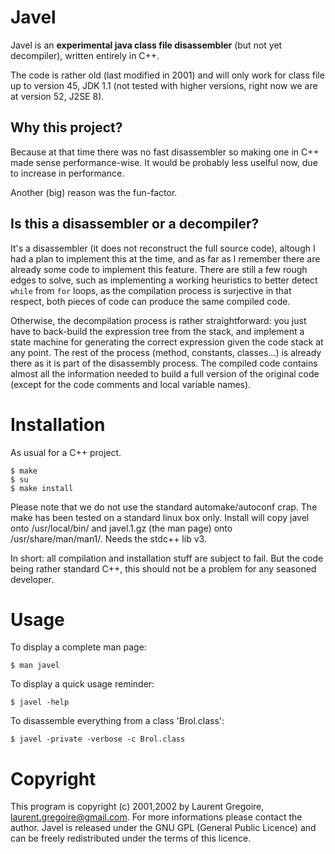 # Javel

Javel is an **experimental java class file disassembler** (but not yet decompiler), written entirely in C++.

The code is rather old (last modified in 2001) and will only work for class file up to version 45, JDK 1.1 (not tested with higher versions, right now we
are at version 52, J2SE 8).  

## Why this project?

Because at that time there was no fast disassembler so making one in C++ made sense performance-wise. It would be probably less uselful now, due to increase in performance.

Another (big) reason was the fun-factor.

## Is this a disassembler or a decompiler?

It's a disassembler (it does not reconstruct the full source code), altough I had a plan to implement this at the time, and as far as I remember there are already some code to implement this feature. There are still a few rough edges to solve, such as implementing a working heuristics to better detect `while` from `for` loops, as the compilation process is surjective in that respect, both pieces of code can produce the same compiled code.

Otherwise, the decompilation process is rather straightforward: you just have to back-build the expression tree from the stack, and implement a state machine for generating the correct expression given the code stack at any point. The rest of the process (method, constants, classes...) is already there as it is part of the disassembly process. The compiled code contains almost all the information needed to build a full version of the original code (except for the code comments and local variable names).

# Installation

As usual for a C++ project.

	$ make
	$ su
	$ make install

Please note that we do not use the standard automake/autoconf crap.
The make has been tested on a standard linux box only. Install will
copy javel onto /usr/local/bin/ and javel.1.gz (the man page) onto
/usr/share/man/man1/. Needs the stdc++ lib v3.

In short: all compilation and installation stuff are subject to fail. But the code being rather standard C++, this should not be a problem for any seasoned developer.

# Usage

To display a complete man page:

	$ man javel

To display a quick usage reminder:

	$ javel -help

To disassemble everything from a class 'Brol.class':

	$ javel -private -verbose -c Brol.class

# Copyright

This program is copyright (c) 2001,2002 by Laurent Gregoire,
<laurent.gregoire@gmail.com>. For more informations please contact the author.
Javel is released under the GNU GPL (General Public Licence) and can be freely
redistributed under the terms of this licence.

